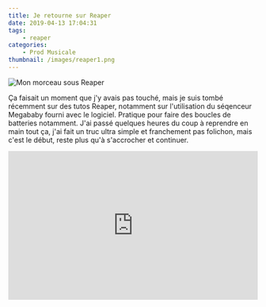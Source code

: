 ```yaml
---
title: Je retourne sur Reaper
date: 2019-04-13 17:04:31
tags:
    - reaper
categories:
    - Prod Musicale
thumbnail: /images/reaper1.png
---
```


![Mon morceau sous Reaper](/images/reaper1.png)

Ça faisait un moment que j'y avais pas touché, mais je suis tombé récemment sur des tutos Reaper, notamment sur l'utilisation du séqenceur Megababy fourni avec le logiciel. Pratique pour faire des boucles de batteries notamment. J'ai passé quelques heures du coup à reprendre en main tout ça, j'ai fait un truc ultra simple et franchement pas folichon, mais c'est le début, reste plus qu'à s'accrocher et continuer.

<iframe width="100%" height="300" scrolling="no" frameborder="no" allow="autoplay" src="https://w.soundcloud.com/player/?url=https%3A//api.soundcloud.com/tracks/605428338&color=%23ff5500&auto_play=false&hide_related=false&show_comments=true&show_user=true&show_reposts=false&show_teaser=true&visual=true"></iframe><!-- markdownlint-disable MD033 -->
